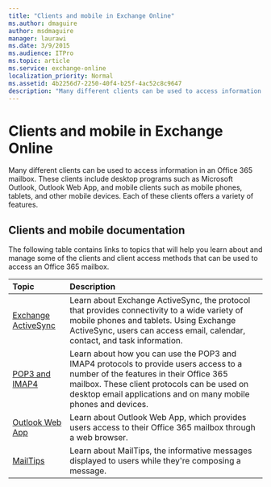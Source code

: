 ```yaml
---
title: "Clients and mobile in Exchange Online"
ms.author: dmaguire
author: msdmaguire
manager: laurawi
ms.date: 3/9/2015
ms.audience: ITPro
ms.topic: article
ms.service: exchange-online
localization_priority: Normal
ms.assetid: 4b2256d7-2250-40f4-b25f-4ac52c8c9647
description: "Many different clients can be used to access information in an Office 365 mailbox. These clients include desktop programs such as Microsoft Outlook, Outlook Web App, and mobile clients such as mobile phones, tablets, and other mobile devices. Each of these clients offers a variety of features."
---
```


# Clients and mobile in Exchange Online

Many different clients can be used to access information in an Office 365 mailbox. These clients include desktop programs such as Microsoft Outlook, Outlook Web App, and mobile clients such as mobile phones, tablets, and other mobile devices. Each of these clients offers a variety of features. 
  
## Clients and mobile documentation
<a name="doc"> </a>

The following table contains links to topics that will help you learn about and manage some of the clients and client access methods that can be used to access an Office 365 mailbox.
  
|**Topic**|**Description**|
|:-----|:-----|
|[Exchange ActiveSync](https://technet.microsoft.com/library/5fafaff3-eb37-4fdb-95f0-e56c45ea5884.aspx)|Learn about Exchange ActiveSync, the protocol that provides connectivity to a wide variety of mobile phones and tablets. Using Exchange ActiveSync, users can access email, calendar, contact, and task information.|
|[POP3 and IMAP4](pop3-and-imap4/pop3-and-imap4.md)|Learn about how you can use the POP3 and IMAP4 protocols to provide users access to a number of the features in their Office 365 mailbox. These client protocols can be used on desktop email applications and on many mobile phones and devices.|
|[Outlook Web App](https://technet.microsoft.com/library/3814b665-01e8-4881-9a44-163f14789ee4.aspx)|Learn about Outlook Web App, which provides users access to their Office 365 mailbox through a web browser.|
|[MailTips](mailtips/mailtips.md)|Learn about MailTips, the informative messages displayed to users while they're composing a message.|
   

